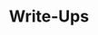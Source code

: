 ---
title: "Write-Ups"
layout: collection
permalink: /write-ups/
collection: write-ups
entries_layout: grid
classes: wide
---